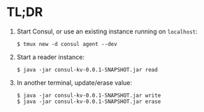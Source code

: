 # TL;DR
1. Start Consul, or use an existing instance running on `localhost`:

    ```
    $ tmux new -d consul agent --dev
    ```
3. Start a reader instance:

    ```
    $ java -jar consul-kv-0.0.1-SNAPSHOT.jar read
    ```
3. In another terminal, update/erase value:

    ```
    $ java -jar consul-kv-0.0.1-SNAPSHOT.jar write
    $ java -jar consul-kv-0.0.1-SNAPSHOT.jar erase
    ```
